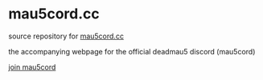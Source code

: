 # mau5cord.cc

source repository for [mau5cord.cc](https://mau5cord.cc/)

the accompanying webpage for the official deadmau5 discord (mau5cord)

[join mau5cord](https://discord.gg/mau5cord)
